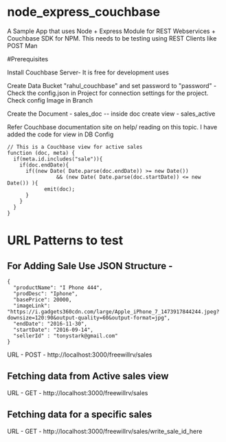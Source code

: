 # node_express_couchbase
A Sample App that uses Node + Express Module for REST Webservices + Couchbase SDK for NPM. This needs to be testing using 
REST Clients like POST Man

#Prerequisites

Install Couchbase Server- It is free for development uses

Create Data Bucket "rahul_couchbase" and set password to "password" - Check the config.json in Project for connection 
settings for the project. Check config Image in Branch

Create the Document - sales_doc -- inside doc create view - sales_active

Refer Couchbase documentation site on help/ reading on this topic. I have added the code for view in DB Config

```
// This is a Couchbase view for active sales
function (doc, meta) {
  if(meta.id.includes("sale")){
    if(doc.endDate){
      if((new Date( Date.parse(doc.endDate)) >= new Date())
         		&& (new Date( Date.parse(doc.startDate)) <= new Date()) ){
  			emit(doc);
      }
    }
  }
}
```

# URL Patterns to test

## For Adding Sale Use JSON Structure - 
```
{
  "productName": "I Phone 444",
  "prodDesc": "Iphone",
  "basePrice": 20000,
  "imageLink": "https://i.gadgets360cdn.com/large/Apple_iPhone_7_1473917844244.jpeg?downsize=120:90&output-quality=60&output-format=jpg",
  "endDate": "2016-11-30",
  "startDate": "2016-09-14",
  "sellerId" : "tonystark@gmail.com"
}
```
URL - POST - http://localhost:3000/freewillrv/sales

## Fetching data from Active sales view

URL - GET - http://localhost:3000/freewillrv/sales

## Fetching data for a specific sales

URL - GET - http://localhost:3000/freewillrv/sales/write_sale_id_here